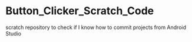 # Button_Clicker_Scratch_Code
scratch repository to check if I know how to commit projects from Android Studio
